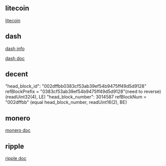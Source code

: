 ## litecoin
[litecoin](https://bitcoin.stackexchange.com/questions/65282/how-is-a-litecoin-address-generated)

## dash
[dash info](https://bitcoin.stackexchange.com/questions/83507/dash-constants-and-prefixes)

[dash doc](https://dash-docs.github.io/en/developer-guide#hierarchical-deterministic-key-creation)

## decent
"head_block_id": "002dffbb0383cf53ab39ef54b9475ff49d5d9128"
refBlockPrefix = "0383cf53ab39ef54b9475ff49d5d9128"(need to reverse) (readUint32(4), LE)
"head_block_number": 3014587
refBlockNum = "002dffbb" (equal head_block_number, readUint16(2), BE)

## monero
[monero doc](https://delfr.com/category/monero/)

## ripple
[ripple doc](https://xrpl.org/rippleapi-reference.html#preparepayment)